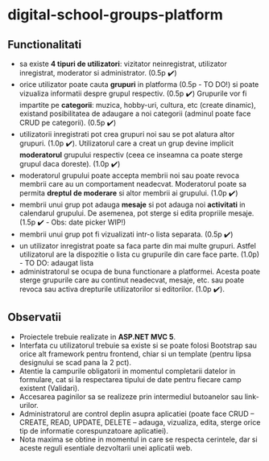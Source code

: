 # digital-school-groups-platform

## Functionalitati
- sa existe **4 tipuri de utilizatori**: vizitator neinregistrat, utilizator inregistrat, moderator si administrator. (0.5p :heavy_check_mark:) 
- orice utilizator poate cauta **grupuri** in platforma (0.5p - TO DO!) si poate vizualiza informatii despre grupul respectiv. (0.5p :heavy_check_mark:) Grupurile vor fi impartite pe **categorii**: muzica, hobby-uri, cultura, etc (create dinamic), existand posibilitatea de adaugare a noi categorii (adminul poate face CRUD pe categorii). (0.5p :heavy_check_mark:)
- utilizatorii inregistrati pot crea grupuri noi sau se pot alatura altor grupuri. (1.0p :heavy_check_mark:). Utilizatorul care a creat un grup devine implicit **moderatorul** grupului respectiv (ceea ce inseamna ca poate sterge grupul daca doreste). (1.0p :heavy_check_mark:)
- moderatorul grupului poate accepta membrii noi sau poate revoca membrii care au un comportament neadecvat. Moderatorul poate sa permita **dreptul de moderare** si altor membrii ai grupului. (1.0p :heavy_check_mark:)
- membrii unui grup pot adauga **mesaje** si pot adauga noi **activitati** in calendarul grupului. De asemenea, pot sterge si edita propriile mesaje. (1.5p :heavy_check_mark: - Obs: date picker WIP!)
- membrii unui grup pot fi vizualizati intr-o lista separata. (0.5p :heavy_check_mark:)
- un utilizator inregistrat poate sa faca parte din mai multe grupuri. Astfel utilizatorul are la dispozitie o lista cu grupurile din care face parte. (1.0p) - TO DO: adaugat lista
- administratorul se ocupa de buna functionare a platformei. Acesta poate sterge grupurile care au continut neadecvat, mesaje, etc. sau poate revoca sau activa drepturile utilizatorilor si editorilor. (1.0p :heavy_check_mark:). 

## Observatii
- Proiectele trebuie realizate in **ASP.NET MVC 5**.
- Interfata cu utilizatorul trebuie sa existe si se poate folosi Bootstrap sau orice alt framework pentru frontend, chiar si un template
(pentru lipsa designului se scad pana la 2 pct).
- Atentie la campurile obligatorii in momentul completarii datelor in formulare, cat si la respectarea tipului de date pentru fiecare camp
existent (Validari).
- Accesarea paginilor sa se realizeze prin intermediul butoanelor sau link-urilor.
- Administratorul are control deplin asupra aplicatiei (poate face CRUD – CREATE, READ, UPDATE, DELETE – adauga, vizualiza, edita, sterge
orice tip de informatie corespunzatoare aplicatiei).
- Nota maxima se obtine in momentul in care se respecta cerintele, dar si aceste reguli esentiale dezvoltarii unei aplicatii web.
